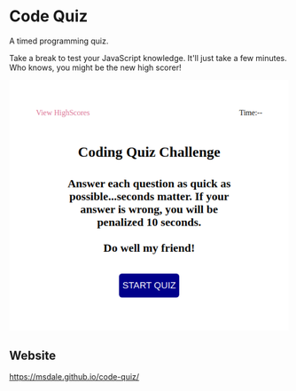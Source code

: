 # Code Quiz
A timed programming quiz.

Take a break to test your JavaScript knowledge.
It'll just take a few minutes.
Who knows, you might be the new high scorer!

![Choose password length](./assets/images/code-quiz.png)

## Website

https://msdale.github.io/code-quiz/
